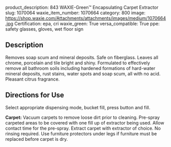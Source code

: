 product_description: 843 WAXIE-Green™ Encapsulating Carpet Extractor
slug: 1070064
waxie_item_number: 1070664
category: 800
image: https://shop.waxie.com/Attachments/attachments/images/medium/1070664.jpg
Certification: epa, cri
waxie_green: True
versa_compatible: True
ppe: safety glasses, gloves, wet floor sign

## Description

Removes soap scum and mineral deposits. Safe on fiberglass. Leaves all chrome, porcelain and tile bright and shiny. Formulated to effectively remove all bathroom soils including hardened formations of hard-water mineral deposits, rust stains, water spots and soap scum, all with no acid. Pleasant citrus fragrance.

## Directions for Use
Select appropriate dispensing mode, bucket fill, press button and fill.

**Carpet:** Vacuum carpets to remove loose dirt prior to cleaning. Pre-spray carpeted areas to be covered with one fill up of extractor being used. Allow contact time
for the pre-spray. Extract carpet with extractor of choice. No rinsing required. Use furniture protectors under legs if furniture must be replaced before carpet is dry.
